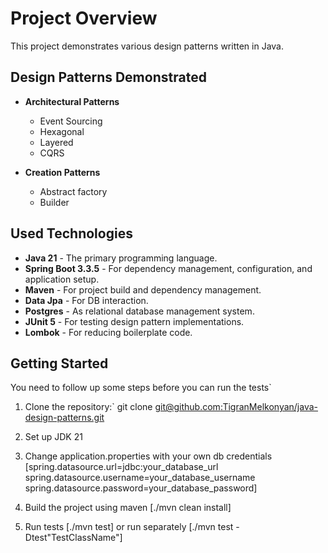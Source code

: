 # Project Overview

This project demonstrates various design patterns written in Java.

## Design Patterns Demonstrated

- **Architectural Patterns**
    - Event Sourcing
    - Hexagonal
    - Layered
    - CQRS

- **Creation Patterns**
    - Abstract factory
    - Builder

## Used Technologies

- **Java 21** - The primary programming language.
- **Spring Boot 3.3.5** - For dependency management, configuration, and application setup.
- **Maven** - For project build and dependency management.
- **Data Jpa** - For DB interaction.
- **Postgres** - As relational database management system.
- **JUnit 5** - For testing design pattern implementations.
- **Lombok** - For reducing boilerplate code.

## Getting Started

You need to follow up some steps before you can run the tests`

1. Clone the repository:`
   git clone [git@github.com:TigranMelkonyan/java-design-patterns.git]()

2. Set up JDK 21

3. Change application.properties with your own db credentials
   [spring.datasource.url=jdbc:your_database_url
   spring.datasource.username=your_database_username
   spring.datasource.password=your_database_password]

4. Build the project using maven
   [./mvn clean install]

5. Run tests
   [./mvn test]
   or run separately
   [./mvn test -Dtest"TestClassName"]


